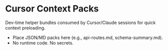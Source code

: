 # Cursor Context Packs

Dev-time helper bundles consumed by Cursor/Claude sessions for quick context preloading.

- Place JSON/MD packs here (e.g., api-routes.md, schema-summary.md).
- No runtime code. No secrets.
